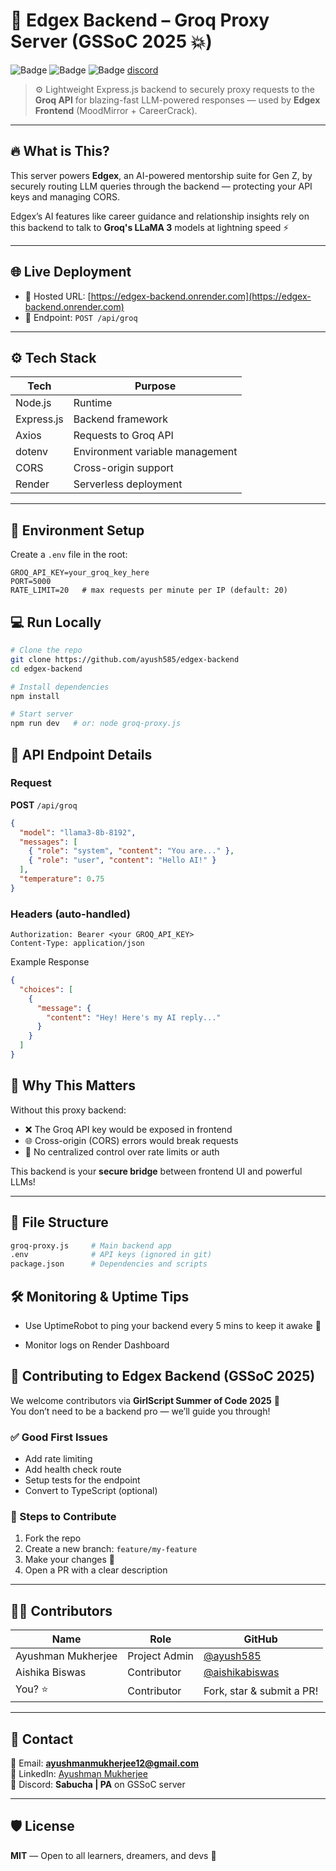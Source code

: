 # 🧠 Edgex Backend – Groq Proxy Server (GSSoC 2025 💥)

![Badge](https://img.shields.io/badge/Backend-🚀%20LLM%20Proxy%20for%20Edgex-blue)
![Badge](https://img.shields.io/badge/GSSoC%202025-💡%20Official%20Project-purple)
![Badge](https://img.shields.io/badge/MIT-License-green)
[discord](https://discord.gg/rnfEbBPBgE)

> ⚙️ Lightweight Express.js backend to securely proxy requests to the **Groq API** for blazing-fast LLM-powered responses — used by **Edgex Frontend** (MoodMirror + CareerCrack).

---

## 🔥 What is This?

This server powers **Edgex**, an AI-powered mentorship suite for Gen Z, by securely routing LLM queries through the backend — protecting your API keys and managing CORS.

Edgex’s AI features like career guidance and relationship insights rely on this backend to talk to **Groq's LLaMA 3** models at lightning speed ⚡

---

## 🌐 Live Deployment

- 🔗 Hosted URL: [https://edgex-backend.onrender.com](https://edgex-backend.onrender.com)
- 🔁 Endpoint: `POST /api/groq`

---

## ⚙️ Tech Stack

| Tech        | Purpose                                 |
|-------------|------------------------------------------|
| Node.js     | Runtime                                  |
| Express.js  | Backend framework                        |
| Axios       | Requests to Groq API                     |
| dotenv      | Environment variable management          |
| CORS        | Cross-origin support                     |
| Render      | Serverless deployment                    |

---

## 🔐 Environment Setup

Create a `.env` file in the root:


```env
GROQ_API_KEY=your_groq_key_here
PORT=5000
RATE_LIMIT=20   # max requests per minute per IP (default: 20)
```
## 💻 Run Locally

```bash
# Clone the repo
git clone https://github.com/ayush585/edgex-backend
cd edgex-backend

# Install dependencies
npm install

# Start server
npm run dev   # or: node groq-proxy.js
```

## 📡 API Endpoint Details

### Request  
**POST** `/api/groq`

```json
{
  "model": "llama3-8b-8192",
  "messages": [
    { "role": "system", "content": "You are..." },
    { "role": "user", "content": "Hello AI!" }
  ],
  "temperature": 0.75
}
```

### Headers (auto-handled)

```http
Authorization: Bearer <your GROQ_API_KEY>  
Content-Type: application/json
```

Example Response
```json
{
  "choices": [
    {
      "message": {
        "content": "Hey! Here's my AI reply..."
      }
    }
  ]
}

```
## 🧠 Why This Matters

Without this proxy backend:

- ❌ The Groq API key would be exposed in frontend  
- 🌐 Cross-origin (CORS) errors would break requests  
- 🔐 No centralized control over rate limits or auth  

This backend is your **secure bridge** between frontend UI and powerful LLMs!

---

## 📁 File Structure

```bash
groq-proxy.js     # Main backend app
.env              # API keys (ignored in git)
package.json      # Dependencies and scripts
```

## 🛠️ Monitoring & Uptime Tips
- Use UptimeRobot to ping your backend every 5 mins to keep it awake 🚀

- Monitor logs on Render Dashboard

## 🤝 Contributing to Edgex Backend (GSSoC 2025)

We welcome contributors via **GirlScript Summer of Code 2025** 🙌  
You don’t need to be a backend pro — we’ll guide you through!

### ✅ Good First Issues
- Add rate limiting  
- Add health check route  
- Setup tests for the endpoint  
- Convert to TypeScript (optional)  

### 🚀 Steps to Contribute
1. Fork the repo  
2. Create a new branch: `feature/my-feature`  
3. Make your changes 🚀  
4. Open a PR with a clear description  

---

## 👨‍💻 Contributors

| Name               | Role          | GitHub |
|--------------------|---------------|-------------------------------------------|
| Ayushman Mukherjee | Project Admin | [@ayush585](https://github.com/ayush585)  |
| Aishika Biswas     | Contributor   | [@aishikabiswas](https://github.com/aishikabiswas) |
| You? ⭐            | Contributor   | Fork, star & submit a PR!                 |

---

## 💬 Contact

📧 Email: **ayushmanmukherjee12@gmail.com**  
💼 LinkedIn: [Ayushman Mukherjee](https://linkedin.com/in/ayushmanmukherjee)  
🎯 Discord: **Sabucha | PA** on GSSoC server  

---

## 🛡️ License

**MIT** — Open to all learners, dreamers, and devs 💖
